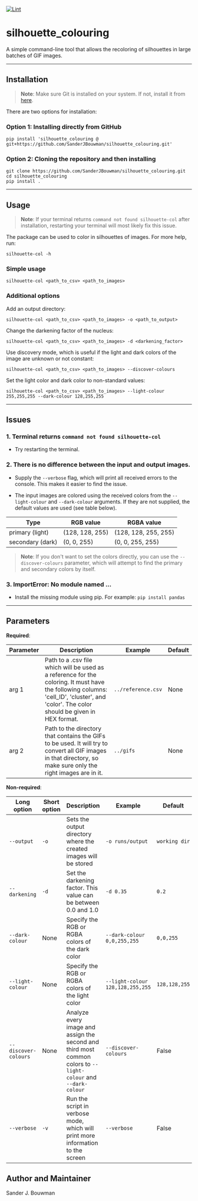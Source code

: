 [![Lint](https://github.com/SanderJBouwman/silhouette_colouring/actions/workflows/black.yml/badge.svg)](https://github.com/SanderJBouwman/silhouette_colouring/actions/workflows/black.yml)
# silhouette_colouring

A simple command-line tool that allows the recoloring of silhouettes in large batches of GIF images.

---

## Installation

>**Note**: Make sure Git is installed on your system. If not, install it from [here](https://git-scm.com/book/en/v2/Getting-Started-Installing-Git).

There are two options for installation:

### Option 1: Installing directly from GitHub

```shell
pip install 'silhouette_colouring @ git+https://github.com/SanderJBouwman/silhouette_colouring.git'
```

### Option 2: Cloning the repository and then installing

```shell 
git clone https://github.com/SanderJBouwman/silhouette_colouring.git
cd silhouette_colouring
pip install .
```

---

## Usage

>**Note**: If your terminal returns `command not found silhouette-col` after installation, restarting your terminal will most likely fix this issue.

The package can be used to color in silhouettes of images. For more help, run:

```shell
silhouette-col -h
```

### Simple usage

```shell
silhouette-col <path_to_csv> <path_to_images>
```

### Additional options 

Add an output directory:

```shell
silhouette-col <path_to_csv> <path_to_images> -o <path_to_output>
```

Change the darkening factor of the nucleus:

```shell
silhouette-col <path_to_csv> <path_to_images> -d <darkening_factor>
```

Use discovery mode, which is useful if the light and dark colors of the image are unknown or not constant:

```shell
silhouette-col <path_to_csv> <path_to_images> --discover-colours
```

Set the light color and dark color to non-standard values:

```shell
silhouette-col <path_to_csv> <path_to_images> --light-colour 255,255,255 --dark-colour 128,255,255
```

---

## Issues 

### 1. Terminal returns `command not found silhouette-col`

- Try restarting the terminal.

### 2. There is no difference between the input and output images.

- Supply the `--verbose` flag, which will print all received errors to the console. This makes it easier to find the issue.

- The input images are colored using the received colors from the `--light-colour` and `--dark-colour` arguments. If they are not supplied, the default values are used (see table below).

| Type      	| RGB value        	| RGBA value          	|
|-----------	|-----------------	|----------------------	|
| primary (light)   	| (128, 128, 255) 	| (128, 128, 255, 255) 	|
| secondary (dark) 	| (0, 0, 255)     	| (0, 0, 255, 255)     	|

>**Note**: If you don't want to set the colors directly, you can use the `--discover-colours` parameter, which will attempt to find the primary and secondary colors by itself.

### 3. ImportError: No module named ...

- Install the missing module using pip. For example: 
  `pip install pandas`

---

## Parameters 
**Required**:

| Parameter   | Description                                                                                                                                                                                                                         | Example             | Default |
|-------------|-------------------------------------------------------------------------------------------------------------------------------------------------------------------------------------------------------------------------------------|---------------------|---------|
| arg 1       | Path to a .csv file which will be used as a reference for the coloring. It must have the following columns: 'cell_ID', 'cluster', and 'color'. The color should be given in HEX format.                                              | `../reference.csv`  | None    |
| arg 2       | Path to the directory that contains the GIFs to be used. It will try to convert all GIF images in that directory, so make sure only the right images are in it.                                                                    | `../gifs`           | None    |

**Non-required**:

| Long option | Short option | Description | Example | Default |
|---|---|---|---|---|
| `--output` | `-o` | Sets the output directory where the created images will be stored | `-o runs/output` | `working dir` |
| `--darkening` | `-d` | Set the darkening factor. This value can be between 0.0 and 1.0 | `-d 0.35` | `0.2` |
| `--dark-colour` | None | Specify the RGB or RGBA colors of the dark color | `--dark-colour 0,0,255,255` | `0,0,255` |
| `--light-colour` | None | Specify the RGB or RGBA colors of the light color | `--light-colour 128,128,255,255` | `128,128,255` |
| `--discover-colours` | None | Analyze every image and assign the second and third most common colors to `--light-colour` and `--dark-colour` | `--discover-colours` | False |
| `--verbose` | `-v` | Run the script in verbose mode, which will print more information to the screen | `--verbose` | False |

## Author and Maintainer
Sander J. Bouwman
